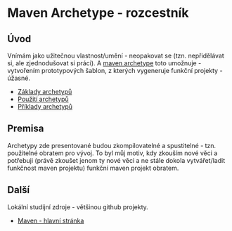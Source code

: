 # Maven Archetype - rozcestník

## Úvod
Vnímám jako užitečnou vlastnost/umění - neopakovat se (tzn. nepřidělávat si, ale zjednodušovat si práci). A [maven archetype](https://maven.apache.org/guides/introduction/introduction-to-archetypes.html) toto umožnuje - vytvořením prototypových šablon, z kterých vygeneruje funkční projekty - úžasné.

* [Základy archetypů](./STUDY.md)
* [Použití archetypů](./quickstart)
* [Příklady archetypů](./examples)

## Premisa
Archetypy zde presentované budou zkompilovatelné a spustitelné - tzn. použitelné obratem pro vývoj. To byl můj motiv, kdy zkouším nové věci a potřebuji (právě zkoušet jenom ty nové věci a ne stále dokola vytvářet/ladit funkčnost maven projektu) funkční maven projekt obratem.


## Další
Lokální studijní zdroje - většinou github projekty.
* [Maven - hlavní stránka](https://github.com/tomascejka/java/tree/main/maven)
